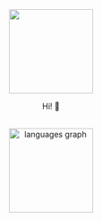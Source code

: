 <div align="center">
  <img height="150" src="https://media3.giphy.com/media/v1.Y2lkPTc5MGI3NjExdzVub2lweXhzeHpveTdqeXk0NW8weGJ1enM0ZnU2aTEwdm1iZHRyNiZlcD12MV9pbnRlcm5hbF9naWZfYnlfaWQmY3Q9Zw/kBa3lyXcK5pcOJDUkW/giphy.gif"  />
</div>
<p align="center">Hi! 👋</p>
<br>
<div align="center">
  <img src="https://github-readme-stats.vercel.app/api/top-langs?username=maurodesouza&locale=en&hide_title=false&layout=compact&card_width=640&langs_count=5&theme=dracula&hide_border=false" height="150" alt="languages graph"  />
</div>
